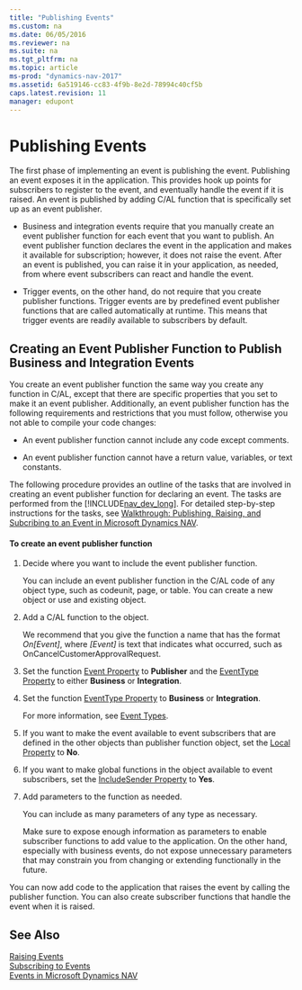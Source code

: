 ```yaml
---
title: "Publishing Events"
ms.custom: na
ms.date: 06/05/2016
ms.reviewer: na
ms.suite: na
ms.tgt_pltfrm: na
ms.topic: article
ms-prod: "dynamics-nav-2017"
ms.assetid: 6a519146-cc83-4f9b-8e2d-78994c40cf5b
caps.latest.revision: 11
manager: edupont
---
```

# Publishing Events
The first phase of implementing an event is publishing the event. Publishing an event exposes it in the application. This provides hook up points for subscribers to register to the event, and eventually handle the event if it is raised. An event is published by adding C\/AL function that is specifically set up as an event publisher.  
  
-   Business and integration events require that you manually create an event publisher function for each event that you want to publish. An event publisher function declares the event in the application and makes it available for subscription; however, it does not raise the event. After an event is published, you can raise it in your application, as needed, from where event subscribers can react and handle the event.  
  
-   Trigger events, on the other hand, do not require that you create publisher functions. Trigger events are by predefined event publisher functions that are called automatically at runtime. This means that trigger events are readily available to subscribers by default.  
  
## Creating an Event Publisher Function to Publish Business and Integration Events  
 You create an event publisher function the same way you create any function in C\/AL, except that there are specific properties that you set to make it an event publisher. Additionally, an event publisher function has the following requirements and restrictions that you must follow, otherwise you not able to compile your code changes:  
  
-   An event publisher function cannot include any code except comments.  
  
-   An event publisher function cannot have a return value, variables, or text constants.  
  
 The following procedure provides an outline of the tasks that are involved in creating an event publisher function for declaring an event. The tasks are performed from the [!INCLUDE[nav_dev_long](includes/nav_dev_long_md.md)]. For detailed step\-by\-step instructions for the tasks, see [Walkthrough: Publishing, Raising, and Subcribing to an Event in Microsoft Dynamics NAV](Walkthrough:%20Publishing,%20Raising,%20and%20Subcribing%20to%20an%20Event%20in%20Microsoft%20Dynamics%20NAV.md).  
  
#### To create an event publisher function  
  
1.  Decide where you want to include the event publisher function.  
  
     You can include an event publisher function in the C\/AL code of any object type, such as codeunit, page, or table. You can create a new object or use and existing object.  
  
2.  Add a C\/AL function to the object.  
  
     We recommend that you give the function a name that has the format *On\[Event\]*, where *\[Event\]* is text that indicates what occurred, such as OnCancelCustomerApprovalRequest.  
  
3.  Set the function [Event Property](Event-Property.md) to **Publisher** and the [EventType Property](EventType-Property.md) to either **Business** or **Integration**.  
  
4.  Set the function [EventType Property](EventType-Property.md) to **Business** or **Integration**.  
  
     For more information, see [Event Types](Event-Types.md).  
  
5.  If you want to make the event available to event subscribers that are defined in the other objects than publisher function object, set the [Local Property](Local-Property.md) to **No**.  
  
6.  If you want to make global functions in the object available to event subscribers, set the [IncludeSender Property](IncludeSender-Property.md) to **Yes**.  
  
7.  Add parameters to the function as needed.  
  
     You can include as many parameters of any type as necessary.  
  
     Make sure to expose enough information as parameters to enable subscriber functions to add value to the application. On the other hand, especially with business events, do not expose unnecessary parameters that may constrain you from changing or extending functionally in the future.  
  
 You can now add code to the application that raises the event by calling the publisher function. You can also create subscriber functions that handle the event when it is raised.  
  
## See Also  
 [Raising Events](Raising-Events.md)   
 [Subscribing to Events](Subscribing-to-Events.md)   
 [Events in Microsoft Dynamics NAV](Events-in-Microsoft-Dynamics-NAV.md)